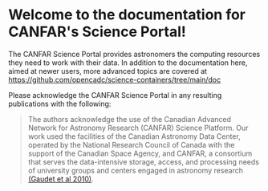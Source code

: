# Welcome to the documentation for CANFAR\'s Science Portal!

The CANFAR Science Portal provides astronomers the computing resources
they need to work with their data. In addition to the documentation
here, aimed at newer users, more advanced topics are covered at
<https://github.com/opencadc/science-containers/tree/main/doc>

Please acknowledge the CANFAR Science Portal in any resulting
publications with the following:

> The authors acknowledge the use of the Canadian Advanced Network for
> Astronomy Research (CANFAR) Science Platform. Our work used the
> facilities of the Canadian Astronomy Data Center, operated by the
> National Research Council of Canada with the support of the Canadian
> Space Agency, and CANFAR, a consortium that serves the data-intensive
> storage, access, and processing needs of university groups and centers
> engaged in astronomy research [(Gaudet et al
> 2010)](https://ui.adsabs.harvard.edu/abs/2010SPIE.7740E..1IG/abstract).

